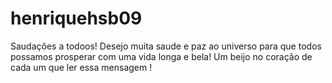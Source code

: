 # henriquehsb09
Saudações a todoos!
Desejo muita saude e paz ao universo para que todos possamos prosperar com uma vida longa e bela!
Um beijo no coração de cada um que ler essa mensagem !
